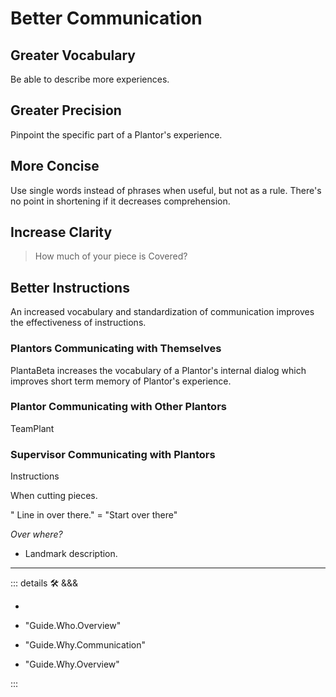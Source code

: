 
# Better Communication

## Greater Vocabulary

Be able to describe more experiences.

## Greater Precision

Pinpoint the specific part of a Plantor's experience.

## More Concise

Use single words instead of phrases when useful, but not as a rule. There's no point in shortening if it decreases comprehension.

## Increase Clarity
>
> How much of your piece is Covered?

## Better Instructions

An increased vocabulary and standardization of communication improves the effectiveness of instructions.

### Plantors Communicating with Themselves

PlantaBeta increases the vocabulary of a Plantor's internal dialog which improves short term memory of Plantor's experience.

### Plantor Communicating with Other Plantors

TeamPlant

### Supervisor Communicating with Plantors

Instructions

When cutting pieces.

" Line in over there." = "Start over there"

*Over where?*

- Landmark description.

---

<!-- =================================================== -->
<!-- =================================================== -->
<!-- =================================================== -->
<!-- =================================================== -->
<!-- =================================================== -->
::: details 🛠 &&&

-

- "Guide.Who.Overview"
- "Guide.Why.Communication"
- "Guide.Why.Overview"

:::
